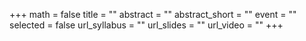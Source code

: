 +++
math = false
title = ""
abstract = ""
abstract_short = ""
event = ""
selected = false
url_syllabus = ""
url_slides = ""
url_video = ""
+++
